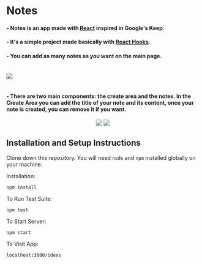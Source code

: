 # Notes <br>

#### - Notes is an app made with <a href="https://reactjs.org/">React</a> inspired in Google's Keep.
#### - It's a simple project made basically with <a href="https://pt-br.reactjs.org/docs/hooks-intro.html"> React Hooks</a>.
#### - You can add as many notes as you want on the main page. <br><br>

<img src="https://user-images.githubusercontent.com/101783823/170729417-d6e5550f-a302-49eb-999f-86433b6b34cc.png"> <br><br>

#### - There are two main components: the create area and the notes. In the Create Area you can add the title of your note and its content, once your note is created, you can remove it if you want. <br>

<p align="center">
  <img src="https://user-images.githubusercontent.com/101783823/170731083-d04dfe6a-e6fc-4d43-a93e-a7af622e039e.png">
  <img src="https://user-images.githubusercontent.com/101783823/170741632-f4407ac3-23d0-4852-bc26-12657f2eab8e.png">
</p>

## Installation and Setup Instructions

Clone down this repository. You will need `node` and `npm` installed globally on your machine.  

Installation:

`npm install`  

To Run Test Suite:  

`npm test`  

To Start Server:

`npm start`  

To Visit App:

`localhost:3000/ideas`









